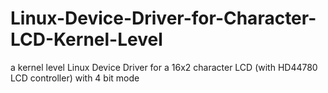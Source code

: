 Linux-Device-Driver-for-Character-LCD-Kernel-Level
==================================================

a kernel level Linux Device Driver for a 16x2 character LCD (with HD44780 LCD controller) with 4 bit mode
